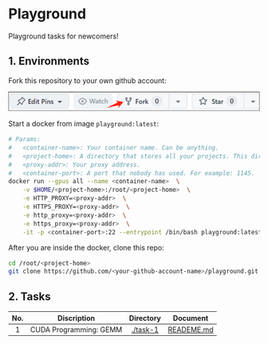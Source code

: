# Playground 

Playground tasks for newcomers!

## 1. Environments

Fork this repository to your own github account:

![image](./docs/imgs/fork.png)

Start a docker from image `playground:latest`:

```bash
# Params:
#   <container-name>: Your container name. Can be anything.
#   <project-home>: A directory that stores all your projects. This directory should be shared by all containers.
#   <proxy-addr>: Your proxy address.
#   <container-port>: A port that nobody has used. For example: 1145.
docker run --gpus all --name <container-name>  \
    -v $HOME/<project-home>:/root/<project-home>  \
    -e HTTP_PROXY=<proxy-addr>  \
    -e HTTPS_PROXY=<proxy-addr>  \
    -e http_proxy=<proxy-addr>  \
    -e https_proxy=<proxy-addr>  \
    -it -p <container-port>:22 --entrypoint /bin/bash playground:latest
```

After you are inside the docker, clone this repo:

```bash
cd /root/<project-home>
git clone https://github.com/<your-github-account-name>/playground.git
```

## 2. Tasks

| No. | Discription | Directory | Document |
|:---:|:---:|:---:|:---:|
| 1 | CUDA Programming: GEMM | [./task-1](./task-1) | [READEME.md](./task-1/README.md) |

